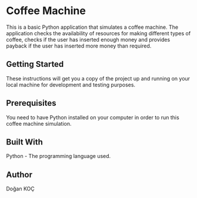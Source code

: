 # Coffee Machine
This is a basic Python application that simulates a coffee machine. The application checks the availability of resources for making different types of coffee, checks if the user has inserted enough money and provides payback if the user has inserted more money than required.

## Getting Started
These instructions will get you a copy of the project up and running on your local machine for development and testing purposes.

## Prerequisites
You need to have Python installed on your computer in order to run this coffee machine simulation.

## Built With
Python - The programming language used.

## Author
Doğan KOÇ
